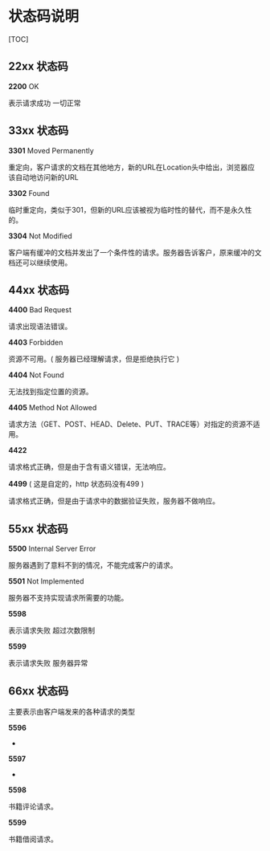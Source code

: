 # 状态码说明

[TOC]

## 22xx 状态码

**2200** OK

表示请求成功 一切正常



## 33xx 状态码

**3301** Moved Permanently

重定向，客户请求的文档在其他地方，新的URL在Location头中给出，浏览器应该自动地访问新的URL

**3302** Found

临时重定向，类似于301，但新的URL应该被视为临时性的替代，而不是永久性的。

**3304** Not Modified

客户端有缓冲的文档并发出了一个条件性的请求。服务器告诉客户，原来缓冲的文档还可以继续使用。



## 44xx 状态码

**4400** Bad Request

请求出现语法错误。

**4403** Forbidden

资源不可用。( 服务器已经理解请求，但是拒绝执行它 )

**4404** Not Found

无法找到指定位置的资源。

**4405** Method Not Allowed

请求方法（GET、POST、HEAD、Delete、PUT、TRACE等）对指定的资源不适用。

**4422** 

请求格式正确，但是由于含有语义错误，无法响应。 

**4499** ( 这是自定的，http 状态码没有499 )

请求格式正确，但是由于请求中的数据验证失败，服务器不做响应。

 

## 55xx 状态码

**5500** Internal Server Error

服务器遇到了意料不到的情况，不能完成客户的请求。

**5501** Not Implemented

服务器不支持实现请求所需要的功能。

**5598** 

表示请求失败 超过次数限制

**5599** 

表示请求失败 服务器异常



## 66xx 状态码

主要表示由客户端发来的各种请求的类型

**5596** 

*

**5597** 

*

**5598** 

书籍评论请求。

**5599** 

书籍借阅请求。